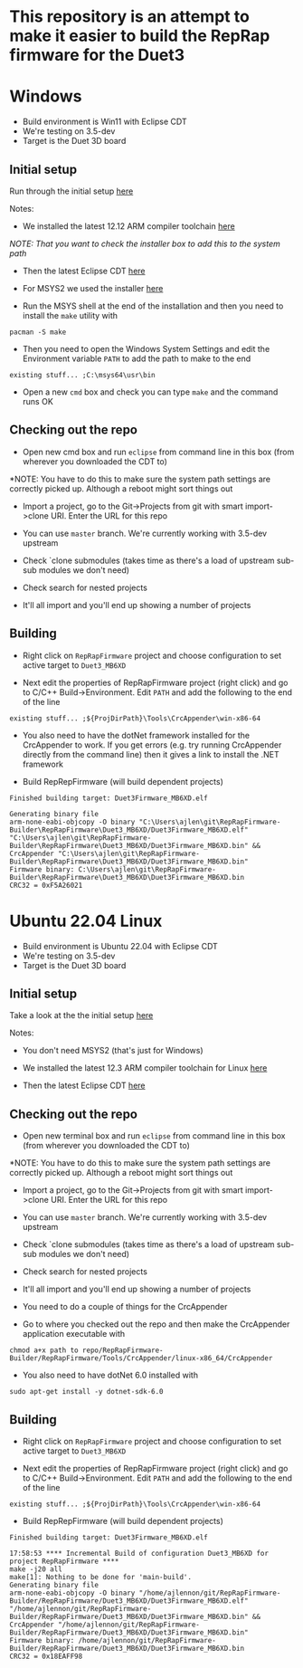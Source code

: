 # This repository is an attempt to make it easier to build the RepRap firmware for the Duet3

# Windows

- Build environment is Win11 with Eclipse CDT
- We're testing on 3.5-dev
- Target is the Duet 3D board

## Initial setup

Run through the initial setup [here](https://github.com/Duet3D/RepRapFirmware/wiki/Building-RepRapFirmware#instructions-for-building-under-windows)

Notes: 

- We installed the latest 12.12 ARM compiler toolchain [here](https://developer.arm.com/-/media/Files/downloads/gnu/12.2.mpacbti-rel1/binrel/arm-gnu-toolchain-12.2.mpacbti-rel1-mingw-w64-i686-arm-none-eabi.exe?rev=2c8597f70cd94dfc9603560fb5da44a4&hash=23CEA8B2920A5A0A3BB64F6109902BB227E29729)

*NOTE: That you want to check the installer box to add this to the system path*

- Then the latest Eclipse CDT [here](https://www.eclipse.org/downloads/packages/release/2023-12/r/eclipse-ide-cc-developers)

- For MSYS2 we used the installer [here](https://github.com/msys2/msys2-installer/releases/download/2024-01-13/msys2-x86_64-20240113.exe)

- Run the MSYS shell at the end of the installation and then you need to install the `make` utility with

```
pacman -S make
```

- Then you need to open the Windows System Settings and edit the Environment variable `PATH` to add the path to make to the end

```
existing stuff... ;C:\msys64\usr\bin
```

- Open a new `cmd` box and check you can type `make` and the command runs OK

## Checking out the repo

- Open new cmd box and run `eclipse` from command line in this box (from wherever you downloaded the CDT to)

*NOTE: You have to do this to make sure the system path settings are correctly picked up. Although a reboot might sort things out 

- Import a project, go to the Git->Projects from git with smart import->clone URI. Enter the URL for this repo

- You can use `master` branch. We're currently working with 3.5-dev upstream

- Check `clone submodules (takes time as there's a load of upstream sub-sub modules we don't need)

- Check search for nested projects

- It'll all import and you'll end up showing a number of projects

## Building

- Right click on `RepRapFirmware` project and choose configuration to set active target to `Duet3_MB6XD`

- Next edit the properties of RepRapFirmware project (right click) and go to C/C++ Build->Environment. Edit `PATH` and add the following to the end of the line

```
existing stuff... ;${ProjDirPath}\Tools\CrcAppender\win-x86-64
```

- You also need to have the dotNet framework installed for the CrcAppender to work. If you get errors (e.g. try running CrcAppender directly from the command line) then it gives a link to install the .NET framework
  
- Build RepRepFirmware (will build dependent projects)

```
Finished building target: Duet3Firmware_MB6XD.elf
 
Generating binary file
arm-none-eabi-objcopy -O binary "C:\Users\ajlen\git\RepRapFirmware-Builder\RepRapFirmware\Duet3_MB6XD/Duet3Firmware_MB6XD.elf" "C:\Users\ajlen\git\RepRapFirmware-Builder\RepRapFirmware\Duet3_MB6XD/Duet3Firmware_MB6XD.bin" && CrcAppender "C:\Users\ajlen\git\RepRapFirmware-Builder\RepRapFirmware\Duet3_MB6XD/Duet3Firmware_MB6XD.bin"
Firmware binary: C:\Users\ajlen\git\RepRapFirmware-Builder\RepRapFirmware\Duet3_MB6XD\Duet3Firmware_MB6XD.bin
CRC32 = 0xF5A26021
```

# Ubuntu 22.04 Linux

- Build environment is Ubuntu 22.04 with Eclipse CDT
- We're testing on 3.5-dev
- Target is the Duet 3D board

## Initial setup

Take a look at the the initial setup [here](https://github.com/Duet3D/RepRapFirmware/wiki/Building-RepRapFirmware#instructions-for-building-under-windows)

Notes: 

- You don't need MSYS2 (that's just for Windows)
  
- We installed the latest 12.3 ARM compiler toolchain for Linux [here](https://developer.arm.com/-/media/Files/downloads/gnu/12.3.rel1/binrel/arm-gnu-toolchain-12.3.rel1-x86_64-arm-none-eabi.tar.xz?rev=dccb66bb394240a98b87f0f24e70e87d&hash=97EE9A221DB712D24F9FB455395AF0D487F61BFE)

- Then the latest Eclipse CDT [here](https://www.eclipse.org/downloads/packages/release/2023-12/r/eclipse-ide-cc-developers)

## Checking out the repo

- Open new terminal box and run `eclipse` from command line in this box (from wherever you downloaded the CDT to)

*NOTE: You have to do this to make sure the system path settings are correctly picked up. Although a reboot might sort things out 

- Import a project, go to the Git->Projects from git with smart import->clone URI. Enter the URL for this repo

- You can use `master` branch. We're currently working with 3.5-dev upstream

- Check `clone submodules (takes time as there's a load of upstream sub-sub modules we don't need)

- Check search for nested projects

- It'll all import and you'll end up showing a number of projects

- You need to do a couple of things for the CrcAppender

- Go to where you checked out the repo and then make the CrcAppender application executable with

```
chmod a+x path to repo/RepRapFirmware-Builder/RepRapFirmware/Tools/CrcAppender/linux-x86_64/CrcAppender
```

- You also need to have dotNet 6.0 installed with

```
sudo apt-get install -y dotnet-sdk-6.0
```

## Building

- Right click on `RepRapFirmware` project and choose configuration to set active target to `Duet3_MB6XD`

- Next edit the properties of RepRapFirmware project (right click) and go to C/C++ Build->Environment. Edit `PATH` and add the following to the end of the line

```
existing stuff... ;${ProjDirPath}\Tools\CrcAppender\win-x86-64
```

- Build RepRepFirmware (will build dependent projects)

```
Finished building target: Duet3Firmware_MB6XD.elf
 
17:58:53 **** Incremental Build of configuration Duet3_MB6XD for project RepRapFirmware ****
make -j20 all 
make[1]: Nothing to be done for 'main-build'.
Generating binary file
arm-none-eabi-objcopy -O binary "/home/ajlennon/git/RepRapFirmware-Builder/RepRapFirmware/Duet3_MB6XD/Duet3Firmware_MB6XD.elf" "/home/ajlennon/git/RepRapFirmware-Builder/RepRapFirmware/Duet3_MB6XD/Duet3Firmware_MB6XD.bin" && CrcAppender "/home/ajlennon/git/RepRapFirmware-Builder/RepRapFirmware/Duet3_MB6XD/Duet3Firmware_MB6XD.bin"
Firmware binary: /home/ajlennon/git/RepRapFirmware-Builder/RepRapFirmware/Duet3_MB6XD/Duet3Firmware_MB6XD.bin
CRC32 = 0x18EAFF98
```
